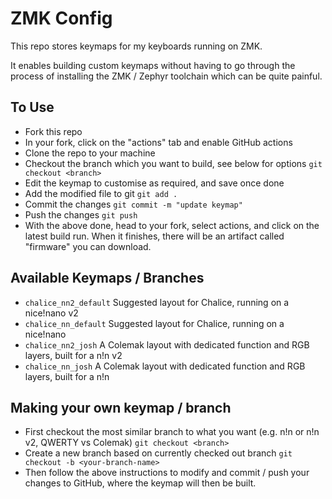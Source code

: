 # ZMK Config

This repo stores keymaps for my keyboards running on ZMK.

It enables building custom keymaps without having to go through the process of installing the ZMK / Zephyr toolchain which can be quite painful.

## To Use
- Fork this repo
- In your fork, click on the "actions" tab and enable GitHub actions
- Clone the repo to your machine
- Checkout the branch which you want to build, see below for options `git checkout <branch>`
- Edit the keymap to customise as required, and save once done
- Add the modified file to git `git add .`
- Commit the changes `git commit -m "update keymap"`
- Push the changes `git push`
- With the above done, head to your fork, select actions, and click on the latest build run. When it finishes, there will be an artifact called "firmware" you can download.

## Available Keymaps / Branches
- `chalice_nn2_default` Suggested layout for Chalice, running on a nice!nano v2
- `chalice_nn_default` Suggested layout for Chalice, running on a nice!nano
- `chalice_nn2_josh` A Colemak layout with dedicated function and RGB layers, built for a n!n v2
- `chalice_nn_josh` A Colemak layout with dedicated function and RGB layers, built for a n!n

## Making your own keymap / branch
- First checkout the most similar branch to what you want (e.g. n!n or n!n v2, QWERTY vs Colemak) `git checkout <branch>`
- Create a new branch based on currently checked out branch `git checkout -b <your-branch-name>`
- Then follow the above instructions to modify and commit / push your changes to GitHub, where the keymap will then be built.
